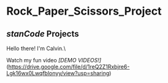 # Rock_Paper_Scissors_Project

## *stanCode* Projects
Hello there! I'm Calvin.\

Watch my fun video *[DEMO VIDEOS!]*(https://drive.google.com/file/d/1reQ2Z1Rxbjre6-Lgk16wx0Lwqfblonyy/view?usp=sharing)
